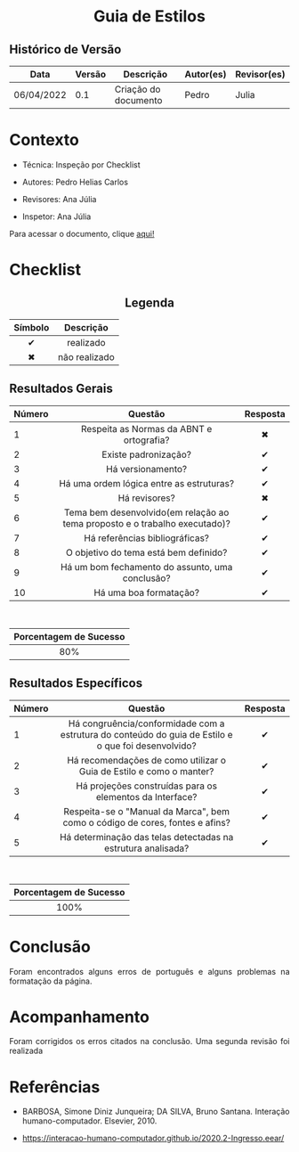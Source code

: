 # <center>Guia de Estilos

## Histórico de Versão

| Data       | Versão | Descrição            | Autor(es) | Revisor(es) |
| ---------- | ------ | -------------------- | --------- | ----------- |
| 06/04/2022 | 0.1    | Criação do documento | Pedro     | Julia       |

<div align="justify">

# Contexto

- Técnica: Inspeção por Checklist

- Autores: Pedro Helias Carlos

- Revisores: Ana Júlia

- Inspetor: Ana Júlia

Para acessar o documento, clique <a href="documentos/paginas/projeto/guiaDeEstilo/guiaDeEstilo.md">aqui!</a>

# Checklist

## <center>Legenda

<div align="center">

| Símbolo   | Descrição              |
| --------- | ---------------------- |
| <center>✔ | <center>realizado      |
| <center>✖ | <center> não realizado |

</div>

## Resultados Gerais

<div align = "center">

| Número | Questão                                                                            | Resposta  |
| ------ | ---------------------------------------------------------------------------------- | --------- |
| 1      | <center>Respeita as Normas da ABNT e ortografia?                                   | <center>✖ |
| 2      | <center>Existe padronização?                                                       | <center>✔ |
| 3      | <center>Há versionamento?                                                          | <center>✔ |
| 4      | <center>Há uma ordem lógica entre as estruturas?                                   | <center>✔ |
| 5      | <center>Há revisores?                                                              | <center>✖ |
| 6      | <center>Tema bem desenvolvido(em relação ao tema proposto e o trabalho executado)? | <center>✔ |
| 7      | <center>Há referências bibliográficas?                                             | <center>✔ |
| 8      | <center>O objetivo do tema está bem definido?                                      | <center>✔ |
| 9      | <center>Há um bom fechamento do assunto, uma conclusão?                            | <center>✔ |
| 10     | <center>Há uma boa formatação?                                                     | <center>✔ |

<br>

| Porcentagem de Sucesso|
| ----------- |
| <center>80% |

</div>

## Resultados Específicos

<div align = "center">

| Número | Questão                                                                                                      | Resposta  |
| ------ | ------------------------------------------------------------------------------------------------------------ | --------- |
| 1      | <center> Há congruência/conformidade com a estrutura do conteúdo do guia de Estilo e o que foi desenvolvido? | <center>✔ |
| 2      | <center>Há recomendações de como utilizar o Guia de Estilo e como o manter?                                  | <center>✔ |
| 3      | <center>Há projeções construídas para os elementos da Interface?                                             | <center>✔ |
| 4      | <center>Respeita-se o "Manual da Marca", bem como o código de cores, fontes e afins?                         | <center>✔ |
| 5      | <center>Há determinação das telas detectadas na estrutura analisada?                                         | <center>✔ |

<br>

| Porcentagem de Sucesso  |
| ------------ |
| <center>100% |

</div>

# Conclusão

Foram encontrados alguns erros de português e alguns problemas na formatação da página.

# Acompanhamento

Foram corrigidos os erros citados na conclusão. Uma segunda revisão foi realizada

# Referências

- BARBOSA, Simone Diniz Junqueira; DA SILVA, Bruno Santana. Interação humano-computador. Elsevier, 2010.

- https://interacao-humano-computador.github.io/2020.2-Ingresso.eear/
